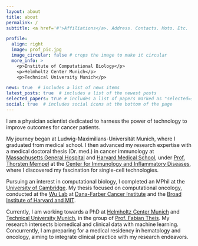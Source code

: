 ```yaml
---
layout: about
title: about
permalink: /
subtitle: <a href='#'>Affiliations</a>. Address. Contacts. Moto. Etc.

profile:
  align: right
  image: prof_pic.jpg
  image_circular: false # crops the image to make it circular
  more_info: >
    <p>Institute of Computational Biology</p>
    <p>Helmholtz Center Munich</p>
    <p>Technical University Munich</p>

news: true  # includes a list of news items
latest_posts: true  # includes a list of the newest posts
selected_papers: true # includes a list of papers marked as "selected={true}"
social: true  # includes social icons at the bottom of the page
---
```


I am a physician scientist dedicated to harness the power of technology to improve outcomes for cancer patients.

My journey began at Ludwig-Maximilians-Universität Munich, where I graduated from medical school. I then advanced my research expertise with a medical doctoral thesis (Dr. med.) in cancer immunology at [Massachusetts General Hospital](https://www.massgeneral.org/) and [Harvard Medical School](https://hms.harvard.edu/), under [Prof. Thorsten Mempel](https://www.massgeneral.org/medicine/ciid/research-labs/thorsten-mempel) at the [Center for Immunology and Inflammatory Diseases](https://www.massgeneral.org/medicine/ciid), where I discovered my fascination for single-cell technologies.

Pursuing an interest in computational biology, I completed an MPhil at the [University of Cambridge](https://www.cam.ac.uk/). My thesis focused on computational oncology, conducted at the [Wu Lab](https://wulab.dfci.harvard.edu/) at [Dana-Farber Cancer Institute](https://www.dana-farber.org/) and the [Broad Institute of Harvard and MIT](https://www.broadinstitute.org/).

Currently, I am working towards a PhD at [Helmholtz Center Munich](https://www.helmholtz-munich.de/) and [Technical University Munich](https://www.tum.de/), in the group of [Prof. Fabian Theis](https://www.helmholtz-munich.de/en/icb/research-groups/theis-lab). My research intersects biomedical and clinical data with machine learning. Concurrently, I am preparing for a medical residency in hematology and oncology, aiming to integrate clinical practice with my research endeavors.